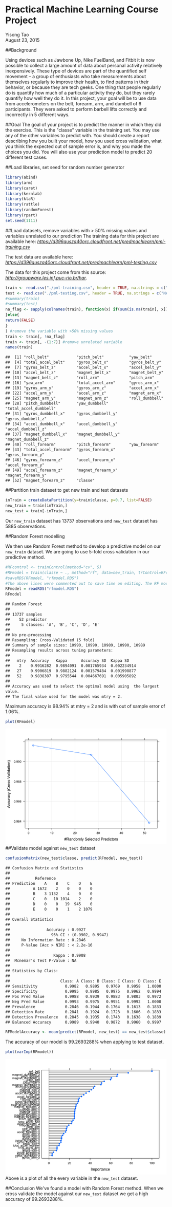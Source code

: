# Practical Machine Learning Course Project
Yisong Tao  
August 23, 2015  

##Background

Using devices such as Jawbone Up, Nike FuelBand, and Fitbit it is now possible to collect a large amount of data about personal activity relatively inexpensively. These type of devices are part of the quantified self movement – a group of enthusiasts who take measurements about themselves regularly to improve their health, to find patterns in their behavior, or because they are tech geeks. One thing that people regularly do is quantify how much of a particular activity they do, but they rarely quantify how well they do it. In this project, your goal will be to use data from accelerometers on the belt, forearm, arm, and dumbell of 6 participants. They were asked to perform barbell lifts correctly and incorrectly in 5 different ways. 

##Goal
The goal of your project is to predict the manner in which they did the exercise. This is the "classe" variable in the training set. You may use any of the other variables to predict with. You should create a report describing how you built your model, how you used cross validation, what you think the expected out of sample error is, and why you made the choices you did. You will also use your prediction model to predict 20 different test cases. 

##Load libraries, set seed for random number generator

```r
library(abind)
library(arm)
library(caret)
library(kernlab)
library(klaR)
library(rattle)
library(randomForest)
library(rpart)
set.seed(1111)
```

##Load datasets, remove variables with > 50% missing values and variables unrelated to our prediction
The training data for this project are available here: 
*https://d396qusza40orc.cloudfront.net/predmachlearn/pml-training.csv*

The test data are available here: 
*https://d396qusza40orc.cloudfront.net/predmachlearn/pml-testing.csv*

The data for this project come from this source: *http://groupware.les.inf.puc-rio.br/har*. 


```r
train <- read.csv("./pml-training.csv", header = TRUE, na.strings = c("NA","#DIV/0!", ""))
test <- read.csv("./pml-testing.csv", header = TRUE, na.strings = c("NA", ""))
#summary(train)
#summary(test)
na_flag <- sapply(colnames(train), function(x) if(sum(is.na(train[, x])) > 0.50*nrow(train))    {return(TRUE)
}else{
return(FALSE)
}
) #remove the variable with >50% missing values 
train <- train[, !na_flag]
train <- train[, -(1:7)] #remove unrelated variable
names(train)
```

```
##  [1] "roll_belt"            "pitch_belt"           "yaw_belt"            
##  [4] "total_accel_belt"     "gyros_belt_x"         "gyros_belt_y"        
##  [7] "gyros_belt_z"         "accel_belt_x"         "accel_belt_y"        
## [10] "accel_belt_z"         "magnet_belt_x"        "magnet_belt_y"       
## [13] "magnet_belt_z"        "roll_arm"             "pitch_arm"           
## [16] "yaw_arm"              "total_accel_arm"      "gyros_arm_x"         
## [19] "gyros_arm_y"          "gyros_arm_z"          "accel_arm_x"         
## [22] "accel_arm_y"          "accel_arm_z"          "magnet_arm_x"        
## [25] "magnet_arm_y"         "magnet_arm_z"         "roll_dumbbell"       
## [28] "pitch_dumbbell"       "yaw_dumbbell"         "total_accel_dumbbell"
## [31] "gyros_dumbbell_x"     "gyros_dumbbell_y"     "gyros_dumbbell_z"    
## [34] "accel_dumbbell_x"     "accel_dumbbell_y"     "accel_dumbbell_z"    
## [37] "magnet_dumbbell_x"    "magnet_dumbbell_y"    "magnet_dumbbell_z"   
## [40] "roll_forearm"         "pitch_forearm"        "yaw_forearm"         
## [43] "total_accel_forearm"  "gyros_forearm_x"      "gyros_forearm_y"     
## [46] "gyros_forearm_z"      "accel_forearm_x"      "accel_forearm_y"     
## [49] "accel_forearm_z"      "magnet_forearm_x"     "magnet_forearm_y"    
## [52] "magnet_forearm_z"     "classe"
```

##Partition train dataset to get new train and test datasets

```r
inTrain = createDataPartition(y=train$classe, p=0.7, list=FALSE)
new_train = train[inTrain,]
new_test = train[-inTrain,]
```
Our `new_train` dataset has 13737 observations and `new_test` dataset has 5885 observations.

##Random Forest modelling 

We then use Random Forest method to develop a predictive model on our `new_train` dataset. We are going to use 5-fold cross validation in our predictive method. 

```r
#RFcontrol <- trainControl(method="cv", 5)
#RFmodel = train(classe ~ ., method="rf", data=new_train, trControl=RFcontrol, ntree = 250)
#saveRDS(RFmodel, "rfmodel.RDS")
#The above lines were commented out to save time on editing. The RF model process was done for the first time and the resulting model was saved to file "rfmodel.RDS". 
RFmodel = readRDS("rfmodel.RDS")
RFmodel
```

```
## Random Forest 
## 
## 13737 samples
##    52 predictor
##     5 classes: 'A', 'B', 'C', 'D', 'E' 
## 
## No pre-processing
## Resampling: Cross-Validated (5 fold) 
## Summary of sample sizes: 10990, 10990, 10989, 10990, 10989 
## Resampling results across tuning parameters:
## 
##   mtry  Accuracy   Kappa      Accuracy SD  Kappa SD   
##    2    0.9916282  0.9894091  0.001765934  0.002234914
##   27    0.9906819  0.9882124  0.001579484  0.001998877
##   52    0.9838387  0.9795544  0.004667691  0.005905892
## 
## Accuracy was used to select the optimal model using  the largest value.
## The final value used for the model was mtry = 2.
```
Maximum accuracy is 98.94% at mtry = 2 and is with out of sample error of 1.06%.


```r
plot(RFmodel)
```

![](PracticalMachineLearningCourseProject_files/figure-html/unnamed-chunk-3-1.png) 
##Validate model against `new_test` dataset

```r
confusionMatrix(new_test$classe, predict(RFmodel, new_test))
```

```
## Confusion Matrix and Statistics
## 
##           Reference
## Prediction    A    B    C    D    E
##          A 1672    2    0    0    0
##          B    3 1132    4    0    0
##          C    0   10 1014    2    0
##          D    0    0   19  945    0
##          E    0    0    1    2 1079
## 
## Overall Statistics
##                                           
##                Accuracy : 0.9927          
##                  95% CI : (0.9902, 0.9947)
##     No Information Rate : 0.2846          
##     P-Value [Acc > NIR] : < 2.2e-16       
##                                           
##                   Kappa : 0.9908          
##  Mcnemar's Test P-Value : NA              
## 
## Statistics by Class:
## 
##                      Class: A Class: B Class: C Class: D Class: E
## Sensitivity            0.9982   0.9895   0.9769   0.9958   1.0000
## Specificity            0.9995   0.9985   0.9975   0.9962   0.9994
## Pos Pred Value         0.9988   0.9939   0.9883   0.9803   0.9972
## Neg Pred Value         0.9993   0.9975   0.9951   0.9992   1.0000
## Prevalence             0.2846   0.1944   0.1764   0.1613   0.1833
## Detection Rate         0.2841   0.1924   0.1723   0.1606   0.1833
## Detection Prevalence   0.2845   0.1935   0.1743   0.1638   0.1839
## Balanced Accuracy      0.9989   0.9940   0.9872   0.9960   0.9997
```

```r
RFModelAccuracy <- mean(predict(RFmodel, new_test) == new_test$classe) * 100
```
The accuracy of our model is 99.2693288% when applying to test dataset.

```r
plot(varImp(RFmodel))
```

![](PracticalMachineLearningCourseProject_files/figure-html/unnamed-chunk-5-1.png) 
Above is a plot of all the every variable in the `new_test` dataset.

##Conclusion
We've found a model with Random Forest method. When we cross validate the model against our `new_test` dataset we get a high accuracy of 99.2693288%.

